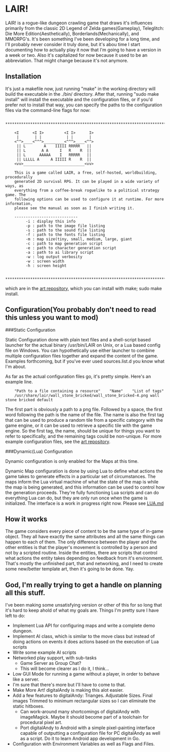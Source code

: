 LAIR!
=====

LAIR! is a rogue-like dungeon crawling game that draws it's influences primarily
from the classic 2D Legend of Zelda games(Gameplay), Teleglitch: Die More
Edition(Aesthetically), Borderlands(Mechanically), and MMORPG's. It's been
something I've been developing for a long time, and I'll probably never consider
it truly done, but it's abou time I start documenting how to actually play it
now that I'm going to have a version in a week or two. Also it's capitalized for
now because it used to be an abbreviation. That might change because it's not
anymore.

Installation
------------

It's just a makefile now, just running "make" in the working directory will
build the executable in the ./bin/ directory. After that, running "sudo make
install" will install the executable and the configuration files, or if you'd
prefer not to install that way, you can specify the paths to the configuration
files via the command-line flags for now:

        ***********************************************************************************

        <I      <I I>         <I I>      I>
         |       | |           | |       |
        <^^>____<^^^>_________<^^^>____<^^>
         || L        A    IIIII RRRRR   ||
         || L       A A     I   R    R  ||
         || L      AAAAA    I   RRRRR   ||
         || LLLLL A     A IIIII R    R  ||
        <vv>___________________________<vv>

        This is a game called LAIR, a free, self-hosted, worldbuilding, procedurally
        generated 2D survival RPG. It can be played in a wide variety of ways, as
        everything from a coffee-break roguelike to a political strategy game. The
        following options can be used to configure it at runtime. For more information,
        please see the manual as soon as I finish writing it.

        ----------------------------
             -i : display this info
             -p : path to the image file listing
             -s : path to the sound file listing
             -f : path to the fonts file listing
             -m : map size(tiny, small, medium, large, giant
             -c : path to map generation script
             -e : path to character generation script
             -a : path to ai library script
             -w : log output verbosity
             -w : screen width
             -h : screen height

        ***********************************************************************************

which are in the [art repository](https://github.com/cmotc/lairart), which you
can install with make; sudo make install.

Configuration(You probably don't need to read this unless you want to mod)
--------------------------------------------------------------------------

###Static Configuration

Static Configuration done with plain text files and a shell-script based
launcher for the actual binary /usr/bin/LAIR on Unix, or a Lua based config file
on Windows. You can hypothetically use either launcher to combine multiple
configuration files together and expand the content of the game. Examples
forthcoming, but if you've ever used sources.list.d you know what I'm about.

As far as the actual configuration files go, it's pretty simple. Here's an
example line.

        "Path to a file containing a resource"    "Name"    "List of tags"
        /usr/share/lair/wall_stone_bricked/wall_stone_bricked-4.png wall stone bricked default

The first part is obviously a path to a png file. Followed by a space, the first
word following the path is the name of the file. The name is also the first tag
that can be used to produce a random tile from a specific category with the game
engine, or it can be used to retrieve a specific tile with the game engine. So
the first tag, the name, should be unique for things you want to refer to
specifically, and the remaining tags could be non-unique. For more example
configuration files, see the [art repository](https://github.com/cmotc/lairart).

###Dynamic(Lua) Configuration

Dynamic configuration is only enabled for the Maps at this time.

Dynamic Map configuration is done by using Lua to define what actions the game
takes to generate effects in a particular set of circumstances. The maps inform
the Lua virtual machine of what the state of the map is while the map is being
generated, and this information can be used to control how the generation
proceeds. They're fully functioning Lua scripts and can do everything Lua can
do, but they are only run once when the game is initialized. The interface is
a work in progress right now. Please see [LUA.md](https://github.com/cmotc/valair/lua.md)

How it works
------------

The game considers every piece of content to be the same type of in-game object.
They all have exactly the same attributes and all the same things can happen to
each of them. The only difference between the player and the other entities is
that the player's movement is controlled by a person and not by a scripted
routine. Inside the entities, there are scripts that control what actions the
entity takes depending on feedback from it's environment. That's mostly the
unfinished part, that and networking, and I need to create some new/better
template art, then it's going to be done. Yay.

God, I'm really trying to get a handle on planning all this stuff.
------------------------------------------------------------------

I've been making some unsatisfying version or other of this for so long that
it's hard to keep ahold of what my goals are. Things I'm pretty sure I have left
to do:

  * Implement Lua API for configuring maps and write a complete demo dungeon.
  * Implement AI class, which is similar to the move class but instead of doing
  actions on events it does actions based on the execution of Lua scripts
  * Write some example AI scripts
  * Networked play support, with sub-tasks
    - Game Server as Group Chat?
    - This will become clearer as I do it, I think...
  * Low GUI Mode for running a game without a player, in order to behave like a
    server.
  * I'm sure that there's more but I'll have to come to that.
  * Make More Art! digitalAndy is making this alot easier.
  * Add a few features to digitalAndy: Trianges. Adjustable Sizes. Final images
  Trimmed to minimum rectangular sizes so I can eliminate the static hitboxes.
    - Can work-around many shortcomings of digitalAndy with imageMagick. Maybe
    it should become part of a toolchain for procedural pixel art.
    - Port digitalAndy to Android with a simple pixel-painting interface capable
    of outputting a configuration file for PC digitalAndy as well as a script.
    Do it to learn Android app development in Go.
  * Configuration with Environment Variables as well as Flags and Files.
